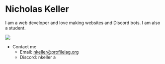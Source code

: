 # Nicholas Keller
I am a web developer and love making websites and Discord bots. I am also a student.

<img align="center" src="https://github-readme-stats.vercel.app/api?username=ProfileLag"/>

* Contact me
    * Email: nkeller@profilelag.org
    * Discord: nkeller
a
